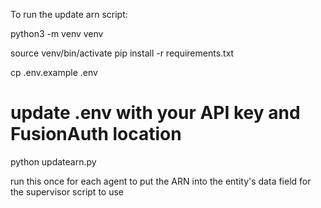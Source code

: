 To run the update arn script:

python3 -m venv venv  

source venv/bin/activate
pip install -r requirements.txt

cp .env.example .env
# update .env with your API key and FusionAuth location

python updatearn.py <clientid> <arn>

run this once for each agent to put the ARN into the entity's data field for the supervisor script to use
